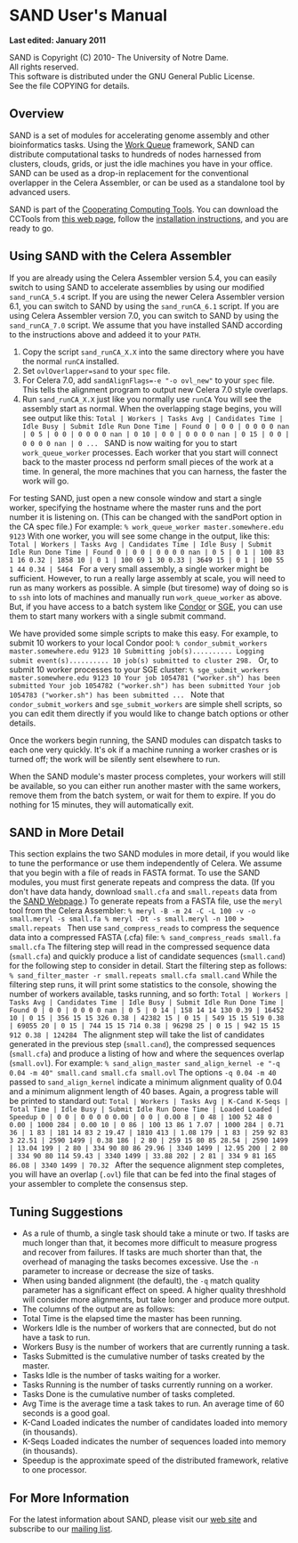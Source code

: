 # SAND User's Manual

**Last edited: January 2011**

SAND is Copyright (C) 2010- The University of Notre Dame.  
All rights reserved.  
This software is distributed under the GNU General Public License.  
See the file COPYING for details.

## Overview

SAND is a set of modules for accelerating genome assembly and other
bioinformatics tasks. Using the [Work
Queue](http://ccl.cse.nd.edu/software/workqueue/) framework, SAND can
distribute computational tasks to hundreds of nodes harnessed from clusters,
clouds, grids, or just the idle machines you have in your office. SAND can be
used as a drop-in replacement for the conventional overlapper in the Celera
Assembler, or can be used as a standalone tool by advanced users.

SAND is part of the [Cooperating Computing
Tools](http://ccl.cse.nd.edu/software). You can download the CCTools from
[this web page](http://ccl.cse.nd.edu/software/download), follow the
[installation instructions](../install), and you are ready to go.

## Using SAND with the Celera Assembler

If you are already using the Celera Assembler version 5.4, you can easily
switch to using SAND to accelerate assemblies by using our modified
`sand_runCA_5.4` script. If you are using the newer Celera Assembler version
6.1, you can switch to SAND by using the ` sand_runCA_6.1 ` script. If you are
using Celera Assembler version 7.0, you can switch to SAND by using the `
sand_runCA_7.0 ` script. We assume that you have installed SAND according to
the instructions above and addeed it to your `PATH`.

  1. Copy the script `sand_runCA_X.X` into the same directory where you have the normal `runCA` installed. 
  2. Set `ovlOverlapper=sand` to your `spec` file. 
  3. For Celera 7.0, add `sandAlignFlags=-e "-o ovl_new"` to your `spec` file. This tells the alignment program to output new Celera 7.0 style overlaps. 
  4. Run `sand_runCA_X.X` just like you normally use `runCA` 
You will see the assembly start as normal. When the overlapping stage begins,
you will see output like this: `Total | Workers | Tasks Avg | Candidates Time
| Idle Busy | Submit Idle Run Done Time | Found 0 | 0 0 | 0 0 0 0 nan | 0 5 |
0 0 | 0 0 0 0 nan | 0 10 | 0 0 | 0 0 0 0 nan | 0 15 | 0 0 | 0 0 0 0 nan | 0
... ` SAND is now waiting for you to start `work_queue_worker` processes. Each
worker that you start will connect back to the master process nd perform small
pieces of the work at a time. In general, the more machines that you can
harness, the faster the work will go.

For testing SAND, just open a new console window and start a single worker,
specifying the hostname where the master runs and the port number it is
listening on. (This can be changed with the sandPort option in the CA spec
file.) For example: `% work_queue_worker master.somewhere.edu 9123` With one
worker, you will see some change in the output, like this: `Total | Workers |
Tasks Avg | Candidates Time | Idle Busy | Submit Idle Run Done Time | Found 0
| 0 0 | 0 0 0 0 nan | 0 5 | 0 1 | 100 83 1 16 0.32 | 1858 10 | 0 1 | 100 69 1
30 0.33 | 3649 15 | 0 1 | 100 55 1 44 0.34 | 5464 ` For a very small assembly,
a single worker might be sufficient. However, to run a really large assembly
at scale, you will need to run as many workers as possible. A simple (but
tiresome) way of doing so is to `ssh` into lots of machines and manually run
`work_queue_worker` as above. But, if you have access to a batch system like
[Condor](http://www.cs.wisc.edu/condor) or
[SGE](http://www.sun.com/software/sge), you can use them to start many workers
with a single submit command.

We have provided some simple scripts to make this easy. For example, to submit
10 workers to your local Condor pool: `% condor_submit_workers
master.somewhere.edu 9123 10 Submitting job(s).......... Logging submit
event(s).......... 10 job(s) submitted to cluster 298. ` Or, to submit 10
worker processes to your SGE cluster: `% sge_submit_workers
master.somewhere.edu 9123 10 Your job 1054781 ("worker.sh") has been submitted
Your job 1054782 ("worker.sh") has been submitted Your job 1054783
("worker.sh") has been submitted ... ` Note that `condor_submit_workers` and
`sge_submit_workers` are simple shell scripts, so you can edit them directly
if you would like to change batch options or other details.

Once the workers begin running, the SAND modules can dispatch tasks to each
one very quickly. It's ok if a machine running a worker crashes or is turned
off; the work will be silently sent elsewhere to run.

When the SAND module's master process completes, your workers will still be
available, so you can either run another master with the same workers, remove
them from the batch system, or wait for them to expire. If you do nothing for
15 minutes, they will automatically exit.

## SAND in More Detail

This section explains the two SAND modules in more detail, if you would like
to tune the performance or use them independently of Celera. We assume that
you begin with a file of reads in FASTA format. To use the SAND modules, you
must first generate repeats and compress the data. (If you don't have data
handy, download `small.cfa` and `small.repeats` data from the [SAND
Webpage](http://ccl.cse.nd.edu/software/sand).) To generate repeats from a
FASTA file, use the `meryl` tool from the Celera Assembler: `% meryl -B -m 24
-C -L 100 -v -o small.meryl -s small.fa % meryl -Dt -s small.meryl -n 100 >
small.repeats ` Then use `sand_compress_reads` to compress the sequence data
into a compressed FASTA (.cfa) file: `% sand_compress_reads small.fa
small.cfa` The filtering step will read in the compressed sequence data
(`small.cfa`) and quickly produce a list of candidate sequences (`small.cand`)
for the following step to consider in detail. Start the filtering step as
follows: `% sand_filter_master -r small.repeats small.cfa small.cand` While
the filtering step runs, it will print some statistics to the console, showing
the number of workers available, tasks running, and so forth: `Total | Workers
| Tasks Avg | Candidates Time | Idle Busy | Submit Idle Run Done Time | Found
0 | 0 0 | 0 0 0 0 nan | 0 5 | 0 14 | 158 14 14 130 0.39 | 16452 10 | 0 15 |
356 15 15 326 0.38 | 42382 15 | 0 15 | 549 15 15 519 0.38 | 69055 20 | 0 15 |
744 15 15 714 0.38 | 96298 25 | 0 15 | 942 15 15 912 0.38 | 124284 ` The
alignment step will take the list of candidates generated in the previous step
(`small.cand`), the compressed sequences (`small.cfa`) and produce a listing
of how and where the sequences overlap (`small.ovl`). For example: `%
sand_align_master sand_align_kernel -e "-q 0.04 -m 40" small.cand small.cfa
small.ovl` The options `-q 0.04 -m 40` passed to `sand_align_kernel` indicate
a minimum alignment quality of 0.04 and a minimum alignment length of 40
bases. Again, a progress table will be printed to standard out: `Total |
Workers | Tasks Avg | K-Cand K-Seqs | Total Time | Idle Busy | Submit Idle Run
Done Time | Loaded Loaded | Speedup 0 | 0 0 | 0 0 0 0 0.00 | 0 0 | 0.00 8 | 0
48 | 100 52 48 0 0.00 | 1000 284 | 0.00 10 | 0 86 | 100 13 86 1 7.07 | 1000
284 | 0.71 36 | 1 83 | 181 14 83 2 19.47 | 1810 413 | 1.08 179 | 1 83 | 259 92
83 3 22.51 | 2590 1499 | 0.38 186 | 2 80 | 259 15 80 85 28.54 | 2590 1499 |
13.04 199 | 2 80 | 334 90 80 86 29.96 | 3340 1499 | 12.95 200 | 2 80 | 334 90
80 114 59.43 | 3340 1499 | 33.88 202 | 2 81 | 334 9 81 165 86.08 | 3340 1499 |
70.32 ` After the sequence alignment step completes, you will have an overlap
(`.ovl`) file that can be fed into the final stages of your assembler to
complete the consensus step.

## Tuning Suggestions

* As a rule of thumb, a single task should take a minute or two. If tasks are much longer than that, it becomes more difficult to measure progress and recover from failures. If tasks are much shorter than that, the overhead of managing the tasks becomes excessive. Use the `-n` parameter to increase or decrease the size of tasks. 
* When using banded alignment (the default), the `-q` match quality parameter has a significant effect on speed. A higher quality threshhold will consider more alignments, but take longer and produce more output. 
* The columns of the output are as follows: 
* Total Time is the elapsed time the master has been running. 
* Workers Idle is the number of workers that are connected, but do not have a task to run. 
* Workers Busy is the number of workers that are currently running a task. 
* Tasks Submitted is the cumulative number of tasks created by the master. 
* Tasks Idle is the number of tasks waiting for a worker. 
* Tasks Running is the number of tasks currently running on a worker. 
* Tasks Done is the cumulative number of tasks completed. 
* Avg Time is the average time a task takes to run. An average time of 60 seconds is a good goal. 
* K-Cand Loaded indicates the number of candidates loaded into memory (in thousands). 
* K-Seqs Loaded indicates the number of sequences loaded into memory (in thousands). 
* Speedup is the approximate speed of the distributed framework, relative to one processor. 

## For More Information

For the latest information about SAND, please visit our [web
site](http://ccl.cse.nd.edu/software/sand) and subscribe to our [mailing
list](http://ccl.cse.nd.edu/software).

